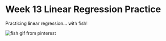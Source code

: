 # Week 13 Linear Regression Practice

Practicing linear regression... with fish!

![fish gif from pinterest](https://i.pinimg.com/originals/0f/8f/4f/0f8f4fbcd48f4d335f1ff3f8ec803c3b.gif)
